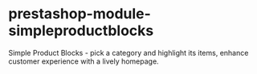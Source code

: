 # prestashop-module-simpleproductblocks
Simple Product Blocks - pick a category and highlight its items, enhance customer experience with a lively homepage.
